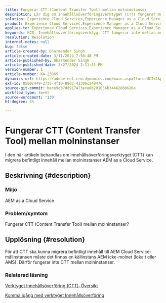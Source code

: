 ```yaml
---
title: Fungerar CTT (Content Transfer Tool) mellan molninstanser
description: Lär dig om innehållsöverföringsverktyget (CTT) fungerar mellan molninstanser på AEM as a Cloud Service.
solution: Experience Cloud Services,Experience Manager as a Cloud Service
product: Experience Cloud Services,Experience Manager as a Cloud Service
applies-to: Experience Cloud Services,Experience Manager as a Cloud Service
keywords: KCS, Innehållsöverföringsverktyg, CTT fungerar inte mellan molninstanser, AEM as a Cloud Service
resolution: Resolution
internal-notes: null
bug: false
article-created-by: Dharmender Singh
article-created-date: 3/11/2024 7:50:48 PM
article-published-by: Dharmender Singh
article-published-date: 3/27/2024 2:11:11 PM
version-number: 1
article-number: KA-23865
dynamics-url: https://adobe-ent.crm.dynamics.com/main.aspx?forceUCI=1&pagetype=entityrecord&etn=knowledgearticle&id=f8280fa6-e0df-ee11-904c-6045bd05e816
exl-id: 8500c449-2735-4f10-89ec-41396c340476
source-git-commit: bace9c37dd917473ace8b201056b3446286b626a
workflow-type: tm+mt
source-wordcount: '139'
ht-degree: 4%

---
```


# Fungerar CTT (Content Transfer Tool) mellan molninstanser


I den här artikeln behandlas om innehållsöverföringsverktyget (CTT) kan migrera befintligt innehåll mellan molninstanser AEM as a Cloud Service.

## Beskrivning {#description}


### Miljö

AEM as a Cloud Service

### Problem/symtom

Fungerar CTT (Content Transfer Tool) mellan molninstanser?


## Upplösning {#resolution}


För att CTT ska kunna migrera befintligt innehåll till AEM Cloud Service-målinstansen måste det finnas en källinstans AEM icke-molnet (lokalt eller AMS). Därför fungerar inte CTT mellan molninstanser.

### Relaterad läsning

[Verktyget Innehållsöverföring (CTT): Översikt](https://experienceleague.adobe.com/en/docs/experience-manager-cloud-service/content/migration-journey/cloud-migration/content-transfer-tool/overview-content-transfer-tool)

[Komma igång med verktyget Innehållsöverföring](https://experienceleague.adobe.com/docs/experience-manager-cloud-service/content/migration-journey/cloud-migration/content-transfer-tool/getting-started-content-transfer-tool.html?lang=en)
